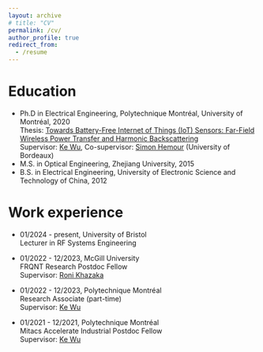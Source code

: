 ```yaml
---
layout: archive
# title: "CV"
permalink: /cv/
author_profile: true
redirect_from:
  - /resume
---
```


Education
======
* Ph.D in Electrical Engineering, Polytechnique Montréal, University of Montréal, 2020  
  Thesis: [Towards Battery-Free Internet of Things (IoT) Sensors: Far-Field Wireless Power Transfer and Harmonic Backscattering](https://publications.polymtl.ca/5486/)  
  Supervisor: [Ke Wu](https://scholar.google.ca/citations?user=srJl90oAAAAJ&hl=en), Co-supervisor: [Simon Hemour](https://scholar.google.com/citations?user=rsOFyFQAAAAJ&hl=en) (University of Bordeaux)  
* M.S. in Optical Engineering, Zhejiang University, 2015
* B.S. in Electrical Engineering, University of Electronic Science and Technology of China, 2012

Work experience
======
* 01/2024 - present, University of Bristol  
  Lecturer in RF Systems Engineering 

* 01/2022 - 12/2023, McGill University   
  FRQNT Research Postdoc Fellow  
  Supervisor: [Roni Khazaka](https://www.mcgill.ca/engineering/roni-khazaka)
  
* 01/2022 - 12/2023, Polytechnique Montréal   
  Research Associate (part-time)  
  Supervisor: [Ke Wu](https://scholar.google.ca/citations?user=srJl90oAAAAJ&hl=en)

* 01/2021 - 12/2021, Polytechnique Montréal   
  Mitacs Accelerate Industrial Postdoc Fellow  
  Supervisor: [Ke Wu](https://scholar.google.ca/citations?user=srJl90oAAAAJ&hl=en)
